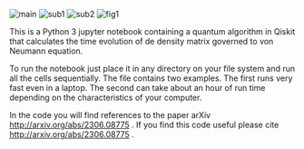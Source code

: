 
![main](https://github.com/alexkunold/Quantum-von-Neumann/assets/135926597/37aa3bc1-d556-4e43-8521-9b7cce544482)
![sub1](https://github.com/alexkunold/Quantum-von-Neumann/assets/135926597/3f7fa89a-fb09-47d8-9a7d-fd78d3622d05)
![sub2](https://github.com/alexkunold/Quantum-von-Neumann/assets/135926597/626ab83e-1b92-4188-9f38-9f7a2fe71647)
![fig1](https://github.com/alexkunold/Quantum-von-Neumann/assets/135926597/fdb5f0bc-f358-4d02-8b08-a6c8952e0c3e)

This is a Python 3 jupyter notebook containing a quantum algorithm
in Qiskit
that calculates the time evolution of de density matrix governed
to von Neumann equation.

To run the notebook just place it in any directory on your file
system and run all the cells sequentially.
The file contains two examples. The first runs very fast even in a laptop.
The second can take about an hour of run time depending on the characteristics
of your computer.

In the code you will find references to the paper arXiv http://arxiv.org/abs/2306.08775 .
If you find this code useful please cite http://arxiv.org/abs/2306.08775 .

<!---
alexkunold/alexkunold is a ✨ special ✨ repository because its `README.md` (this file) appears on your GitHub profile.
You can click the Preview link to take a look at your changes.
--->
